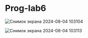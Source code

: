 # Prog-lab6

![Снимок экрана 2024-08-04 103104](https://github.com/user-attachments/assets/687bc96f-c853-495d-ba3f-1528148cbb36)

![Снимок экрана 2024-08-04 103113](https://github.com/user-attachments/assets/ab60d3cb-3345-474b-b1f9-9467469523e9)
